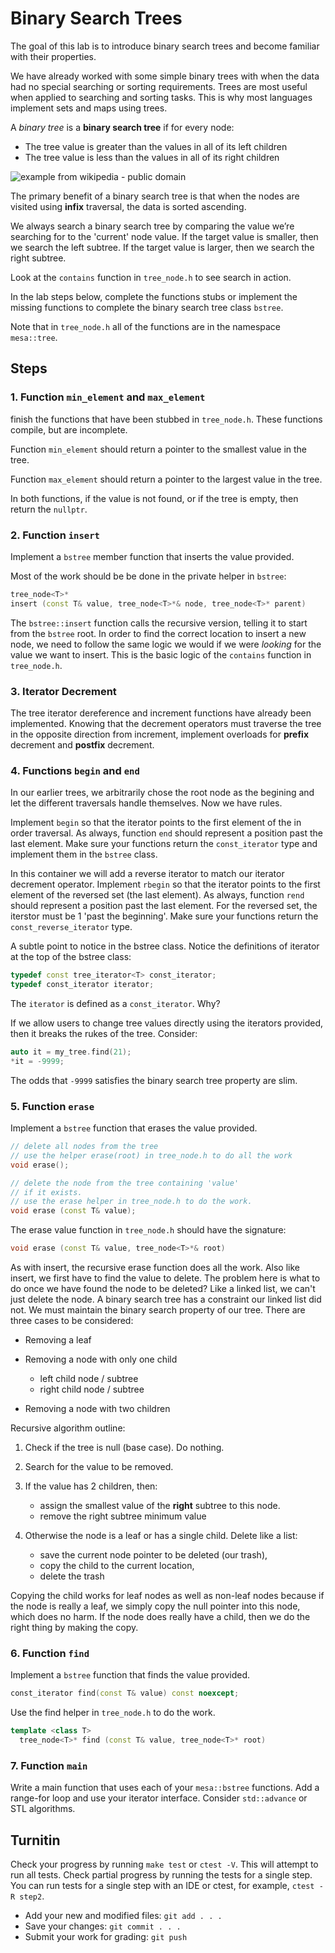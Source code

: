 # Binary Search Trees
The goal of this lab is to introduce binary search trees
and become familiar with their properties.

We have already worked with some simple binary trees with when the
data had no special searching or sorting requirements.
Trees are most useful when applied to searching and sorting tasks.
This is why most languages implement sets and maps using trees.

A *binary tree* is a **binary search tree** if for every node:

- The tree value is greater than the values in all of its left children
- The tree value is less than the values in all of its right children

![example from wikipedia - public domain](https://upload.wikimedia.org/wikipedia/commons/thumb/d/da/Binary_search_tree.svg/288px-Binary_search_tree.svg.png)

The primary benefit of a binary search tree is that when the nodes are
visited using **infix** traversal, the data is sorted ascending.

We always search a binary search tree by comparing the 
value we’re searching for to the 'current' node value. 
If the target value is smaller, then we search the left subtree.
If the target value is larger, then we search the right subtree.

Look at the `contains` function in `tree_node.h` to see search in action.

In the lab steps below, complete the functions stubs
or implement the missing functions to complete the 
binary search tree class `bstree`.

Note that in `tree_node.h` all of the functions are in
the namespace `mesa::tree`.

## Steps

### 1. Function `min_element` and `max_element`
finish the functions that have been stubbed in `tree_node.h`.
These functions compile, but are incomplete.

Function `min_element` should return a pointer to the smallest value
in the tree.

Function `max_element` should return a pointer to the largest value
in the tree.

In both functions, if the value is not found, or if the tree is empty,
then return the `nullptr`.

### 2. Function `insert`
Implement a `bstree` member function that inserts the value provided.

Most of the work should be be done in the private helper in `bstree`:

```cpp
tree_node<T>* 
insert (const T& value, tree_node<T>*& node, tree_node<T>* parent)
```

The `bstree::insert` function calls the recursive version, 
telling it to start from the `bstree` root.
In order to find the correct location to insert a new node,
we need to follow the same logic we would if we were *looking* for the
value we want to insert.
This is the basic logic of the `contains` function in `tree_node.h`.



### 3. Iterator Decrement

The tree iterator dereference and increment functions have already
been implemented.
Knowing that the decrement operators must traverse the tree in the 
opposite direction from increment,
implement overloads for **prefix** decrement and **postfix** decrement.

### 4. Functions `begin` and `end`
In our earlier trees, we arbitrarily chose the root node
as the begining and let the different traversals handle themselves.
Now we have rules.

Implement `begin` so that the iterator points to the
first element of the in order traversal.
As always, function `end` should represent a position past the last element.
Make sure your functions return the `const_iterator` type
and implement them in the `bstree` class.

In this container we will add a reverse iterator to match our
iterator decrement operator.
Implement `rbegin` so that the iterator points to the
first element of the reversed set (the last element).
As always, function `rend` should represent a position past the last element.
For the reversed set, the iterstor must be 1 'past the beginning'.
Make sure your functions return the `const_reverse_iterator` type.

A subtle point to notice in the bstree class.
Notice the definitions of iterator at the top of the bstree class:

```cpp
typedef const tree_iterator<T> const_iterator;
typedef const_iterator iterator;
```

The `iterator` is defined as a `const_iterator`. Why?

If we allow users to change tree values directly using the iterators
provided, then it breaks the rukes of the tree. Consider:

```cpp
auto it = my_tree.find(21);
*it = -9999;
```

The odds that `-9999` satisfies the binary search tree property are slim.


### 5. Function `erase`
Implement a `bstree` function that erases the value provided.

```cpp
// delete all nodes from the tree
// use the helper erase(root) in tree_node.h to do all the work
void erase();

// delete the node from the tree containing 'value'
// if it exists.
// use the erase helper in tree_node.h to do the work.
void erase (const T& value);
```

The erase value function in `tree_node.h` should have the signature:

```cpp
void erase (const T& value, tree_node<T>*& root)
```

As with insert, the recursive erase function does all the work.
Also like insert, we first have to find the value to delete.
The problem here is what to do once we have found the node to be deleted?
Like a linked list, we can't just delete the node.
A binary search tree has a constraint our linked list did not.
We must maintain the binary search property of our tree.
There are three cases to be considered:

- Removing a leaf
- Removing a node with only one child

  - left child node / subtree
  - right child node / subtree

- Removing a node with two children

Recursive algorithm outline:

1. Check if the tree is null (base case). Do nothing.
2. Search for the value to be removed.
3. If the value has 2 children, then:

   - assign the smallest value of the **right** subtree to this node.
   - remove the right subtree minimum value

4. Otherwise the node is a leaf or has a single child.
   Delete like a list:

   - save the current node pointer to be deleted (our trash),
   - copy the child to the current location,
   - delete the trash

Copying the child works for leaf nodes as well as non-leaf nodes
because if the node is really a leaf, we simply copy
the null pointer into this node, which does no harm.
If the node does really have a child,
then we do the right thing by making the copy.


### 6. Function `find`
Implement a `bstree` function that finds the value provided.

```cpp
const_iterator find(const T& value) const noexcept;
```

Use the find helper in `tree_node.h` to do the work.

```cpp
template <class T>
  tree_node<T>* find (const T& value, tree_node<T>* root)
```


### 7. Function `main`
Write a main function that uses each of your `mesa::bstree` functions.
Add a range-for loop and use your iterator interface.
Consider `std::advance` or STL algorithms.


## Turnitin
Check your progress by running `make test` or `ctest -V`.
This will attempt to run all tests.
Check partial progress by running the tests for a single step.
You can run tests for a single step with an IDE or ctest,
for example, `ctest -R step2`.

- Add your new and modified files: `git add . . . `
- Save your changes: `git commit . . . `
- Submit your work for grading: `git push`


